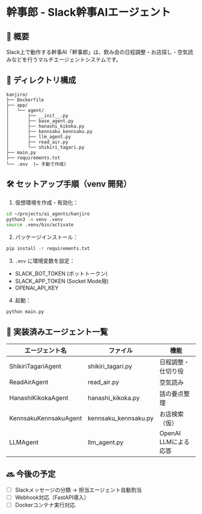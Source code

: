 # 幹事郎 - Slack幹事AIエージェント

## 📌 概要
Slack上で動作する幹事AI「幹事郎」は、飲み会の日程調整・お店探し・空気読みなどを行うマルチエージェントシステムです。

## 📁 ディレクトリ構成

```
kanjiro/
├── Dockerfile
├── app/
│   └── agent/
│       ├── __init__.py
│       ├── base_agent.py
│       ├── hanashi_kikoka.py
│       ├── kennsaku_kennsaku.py
│       ├── llm_agent.py
│       ├── read_air.py
│       └── shikiri_tagari.py
├── main.py
├── requirements.txt
└── .env  (← 手動で作成)
```

## 🛠 セットアップ手順（venv 開発）

1. 仮想環境を作成・有効化：
```bash
cd ~/projects/ai_agents/kanjiro
python3 -m venv .venv
source .venv/bin/activate
```

2. パッケージインストール：
```bash
pip install -r requirements.txt
```

3. `.env` に環境変数を設定：

- SLACK_BOT_TOKEN (ボットトークン)
- SLACK_APP_TOKEN (Socket Mode用)
- OPENAI_API_KEY

4. 起動：
```bash
python main.py
```

## 🤖 実装済みエージェント一覧

| エージェント名 | ファイル | 機能 |
|----------------|----------|------|
| ShikiriTagariAgent | shikiri_tagari.py | 日程調整・仕切り役 |
| ReadAirAgent        | read_air.py | 空気読み |
| HanashiKikokaAgent  | hanashi_kikoka.py | 話の要点整理 |
| KennsakuKennsakuAgent | kennsaku_kennsaku.py | お店検索（仮） |
| LLMAgent | llm_agent.py | OpenAI LLMによる応答 |

## 🔜 今後の予定

- [ ] Slackメッセージの分類 → 担当エージェント自動割当
- [ ] Webhook対応（FastAPI導入）
- [ ] Dockerコンテナ実行対応
